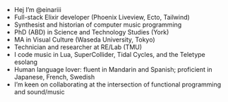 ##

*  Hej I’m @einariii
*  Full-stack Elixir developer (Phoenix Liveview, Ecto, Tailwind)
*  Synthesist and historian of computer music programming
*  PhD (ABD) in Science and Technology Studies (York)
*  MA in Visual Culture (Waseda University, Tokyo) 
*  Technician and researcher at RE/Lab (TMU)
*  I code music in Lua, SuperCollider, Tidal Cycles, and the Teletype esolang 
*  Human language lover: fluent in Mandarin and Spanish; proficient in Japanese, French, Swedish
*  I’m keen on collaborating at the intersection of functional programming and sound/music
